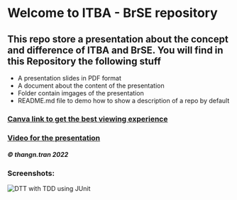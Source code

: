 
# Welcome to ITBA - BrSE repository
## This repo store a presentation about the concept and difference of ITBA and BrSE. You will find in this Repository the following stuff

* A presentation slides in PDF format
* A document about the content of the presentation
* Folder contain imgages of the presentation
* README.md file to demo how to show a description of a repo by default

### [Canva link to get the best viewing experience](https://www.canva.com/design/DAE7hAD85sA/WqL6hc6Jtupr87Iptf62qw/view?utm_content=DAE7hAD85sA&utm_campaign=designshare&utm_medium=link&utm_source=publishsharelink)

### [Video for the presentation](https://drive.google.com/file/d/16vlXmz0I7XMjUc6-wnFOhG1du-IwwBaS/view?usp=sharing)

##### © thangn.tran 2022

### Screenshots:
![DTT with TDD using JUnit]()